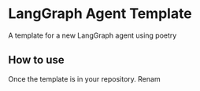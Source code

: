 # LangGraph Agent Template

A template for a new LangGraph agent using poetry

## How to use
Once the template is in your repository. Renam
